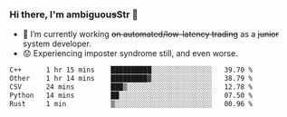 ### Hi there, I'm ambiguou~~s~~Str 👋

<!--
**ambiguoustexture/ambiguoustexture** is a ✨ _special_ ✨ repository because its `README.md` (this file) appears on your GitHub profile.

Here are some ideas to get you started:
-->
- 🔭 I’m currently working ~~on automated/low-latency trading~~ as a ~~junior~~ system developer.
- :worried: Experiencing imposter syndrome still, and even worse.

<!--START_SECTION:waka-->

```txt
C++      1 hr 15 mins    ██████████░░░░░░░░░░░░░░░   39.70 %
Other    1 hr 14 mins    █████████▓░░░░░░░░░░░░░░░   38.79 %
CSV      24 mins         ███▒░░░░░░░░░░░░░░░░░░░░░   12.78 %
Python   14 mins         ██░░░░░░░░░░░░░░░░░░░░░░░   07.50 %
Rust     1 min           ▒░░░░░░░░░░░░░░░░░░░░░░░░   00.96 %
```

<!--END_SECTION:waka-->
